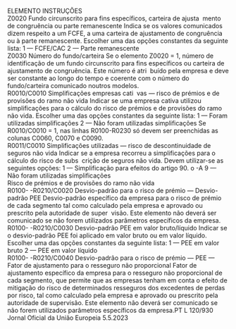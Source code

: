  
ELEMENTO  INSTRUÇÕES  
Z0020  Fundo circunscrito para fins 
específicos, carteira de ajusta ­
mento de congruência ou 
parte remanescente  Indica se os valores comunicados dizem respeito a um FCFE, a uma carteira de 
ajustamento de congruência ou à parte remanescente. Escolher uma das opções 
constantes da seguinte lista: 
1 — FCFE/CAC 
2 — Parte remanescente  
Z0030  Número do fundo/carteira  Se o elemento Z0020 = 1, número de identificação de um fundo circunscrito para 
fins específicos ou carteira de ajustamento de congruência. Este número é atri ­
buído pela empresa e deve ser constante ao longo do tempo e coerente com o 
número do fundo/carteira comunicado noutros modelos.  
R0010/C0010  Simplificações empresas cati ­
vas — risco de prémios e de 
provisões do ramo não vida  Indicar se uma empresa cativa utilizou simplificações para o cálculo do risco de 
prémios e de provisões do ramo não vida. Escolher uma das opções constantes da 
seguinte lista: 
1 — Foram utilizadas simplificações 
2 — Não foram utilizadas simplificações 
Se R0010/C0010 = 1, nas linhas R0100-R0230 só devem ser preenchidas as 
colunas C0060, C0070 e C0090.  
R0011/C0010  Simplificações utilizadas — 
risco de descontinuidade de 
seguros não vida  Indicar se a empresa recorreu a simplificações para o cálculo do risco de subs ­
crição de seguros não vida. Devem utilizar-se as seguintes opções: 
1 — Simplificação para efeitos do artigo 90.  o -A 
9 — Não foram utilizadas simplificações  
Risco de prémios e de provisões do ramo não vida  
R0100- 
-R0210/C0020  Desvio-padrão para o risco de 
prémio — Desvio-padrão PEE  Desvio-padrão específico da empresa para o risco de prémio de cada segmento tal 
como calculado pela empresa e aprovado ou prescrito pela autoridade de super ­
visão. 
Este elemento não deverá ser comunicado se não forem utilizados parâmetros 
específicos da empresa.  
R0100- 
-R0210/C0030  Desvio-padrão PEE em valor 
bruto/líquido  Indicar se o desvio-padrão PEE foi aplicado em valor bruto ou em valor líquido. 
Escolher uma das opções constantes da seguinte lista: 
1 — PEE em valor bruto 
2 — PEE em valor líquido  
R0100- 
-R0210/C0040  Desvio-padrão para o risco de 
prémio — PEE — Fator de 
ajustamento para o resseguro 
não proporcional  Fator de ajustamento específico da empresa para o resseguro não proporcional de 
cada segmento, que permite que as empresas tenham em conta o efeito de 
mitigação do risco de determinados resseguros dos excedentes de perdas por risco, 
tal como calculado pela empresa e aprovado ou prescrito pela autoridade de 
supervisão. 
Este elemento não deverá ser comunicado se não forem utilizados parâmetros 
específicos da empresa.PT  L 120/930 Jornal Oficial da União Europeia 5.5.2023